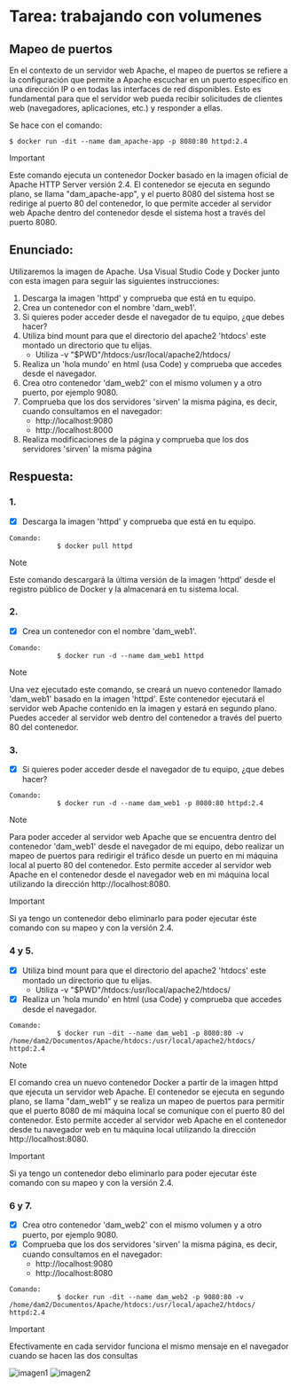 # Tarea: trabajando con volumenes

## Mapeo de puertos

En el contexto de un servidor web Apache, el mapeo de puertos se refiere a la
configuración que permite a Apache escuchar en un puerto específico en una dirección IP o en todas las interfaces de red disponibles. 
Esto es fundamental para que el servidor web pueda recibir solicitudes de clientes web 
(navegadores, aplicaciones, etc.) y responder a ellas.

Se hace con el comando:
```
$ docker run -dit --name dam_apache-app -p 8080:80 httpd:2.4
```
> [!IMPORTANT]
> Este comando ejecuta un contenedor Docker basado en la imagen oficial de Apache HTTP Server versión 2.4. El contenedor se ejecuta en segundo plano, se llama "dam_apache-app", y el puerto 8080 del sistema host se redirige al puerto 80 del contenedor, lo que permite acceder al servidor web Apache dentro del contenedor desde el sistema host a través del puerto 8080.

## Enunciado:
Utilizaremos la imagen de Apache. Usa Visual Studio Code y Docker junto con esta imagen para seguir las siguientes instrucciones:

1. Descarga la imagen 'httpd' y comprueba que está en tu equipo.
2. Crea un contenedor con el nombre 'dam_web1'.
3. Si quieres poder acceder desde el navegador de tu equipo, ¿que debes hacer?
4. Utiliza bind mount para que el directorio del apache2 'htdocs' este montado un directorio que tu elijas.
    - Utiliza -v "$PWD"/htdocs:/usr/local/apache2/htdocs/
5. Realiza un 'hola mundo' en html (usa Code) y comprueba que accedes desde el navegador.
6. Crea otro contenedor 'dam_web2' con el mismo volumen y a otro puerto, por ejemplo 9080.
7. Comprueba que los dos servidores 'sirven' la misma página, es decir, cuando consultamos en el navegador:
    - http://localhost:9080 
    - http://localhost:8000
8. Realiza modificaciones de la página y comprueba que los dos servidores 'sirven' la misma página

## Respuesta:
### 1.
- [x] Descarga la imagen 'httpd' y comprueba que está en tu equipo.
```
Comando:
            $ docker pull httpd
```
> [!NOTE]
> Este comando descargará la última versión de la imagen 'httpd' desde el registro público de Docker y la almacenará en tu sistema local.

### 2.
- [x] Crea un contenedor con el nombre 'dam_web1'.
```
Comando:
            $ docker run -d --name dam_web1 httpd
```
> [!NOTE]
>Una vez ejecutado este comando, se creará un nuevo contenedor llamado 'dam_web1' basado en la imagen 'httpd'. Este contenedor ejecutará el servidor web Apache contenido en la imagen y estará en segundo plano. Puedes acceder al servidor web dentro del contenedor a través del puerto 80 del contenedor.

### 3.
- [x] Si quieres poder acceder desde el navegador de tu equipo, ¿que debes hacer?
```
Comando:
            $ docker run -d --name dam_web1 -p 8080:80 httpd:2.4
```
> [!NOTE]
>Para poder acceder al servidor web Apache que se encuentra dentro del contenedor 'dam_web1' desde el navegador de mi equipo, debo realizar un mapeo de puertos para redirigir el tráfico desde un puerto en mi máquina local al puerto 80 del contenedor. Esto permite acceder al servidor web Apache en el contenedor desde el navegador web en mi máquina local utilizando la dirección http://localhost:8080.

> [!IMPORTANT] 
> Si ya tengo un contenedor debo eliminarlo para poder ejecutar éste comando con su mapeo y con la versión 2.4. 

### 4 y 5.
- [x] Utiliza bind mount para que el directorio del apache2 'htdocs' este montado un directorio que tu elijas.
    - Utiliza -v "$PWD"/htdocs:/usr/local/apache2/htdocs/
- [x] Realiza un 'hola mundo' en html (usa Code) y comprueba que accedes desde el navegador.
```
Comando:
            $ docker run -dit --name dam_web1 -p 8080:80 -v /home/dam2/Documentos/Apache/htdocs:/usr/local/apache2/htdocs/ httpd:2.4
```
> [!NOTE]
> El comando crea un nuevo contenedor Docker a partir de la imagen httpd que ejecuta un servidor web Apache. El contenedor se ejecuta en segundo plano, se llama "dam_web1" y se realiza un mapeo de puertos para permitir que el puerto 8080 de mi máquina local se comunique con el puerto 80 del contenedor. Esto permite acceder al servidor web Apache en el contenedor desde tu navegador web en tu máquina local utilizando la dirección http://localhost:8080.

> [!IMPORTANT] 
> Si ya tengo un contenedor debo eliminarlo para poder ejecutar éste comando con su mapeo y con la versión 2.4. 

### 6 y 7.
- [x] Crea otro contenedor 'dam_web2' con el mismo volumen y a otro puerto, por ejemplo 9080.
- [x]  Comprueba que los dos servidores 'sirven' la misma página, es decir, cuando consultamos en el navegador:
    - http://localhost:9080 
    - http://localhost:8080
```
Comando:
            $ docker run -dit --name dam_web2 -p 9080:80 -v /home/dam2/Documentos/Apache/htdocs:/usr/local/apache2/htdocs/ httpd:2.4
```
> [!IMPORTANT]
> Efectivamente en cada servidor funciona el mismo mensaje en el navegador cuando se hacen las dos consultas

![imagen1]()
![imagen2]()